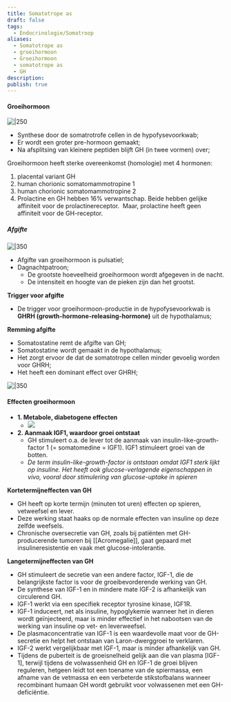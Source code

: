```yaml
---
title: Somatotrope as
draft: false
tags:
  - Endocrinologie/Somatroop
aliases:
  - Somatotrope as
  - groeihormoon
  - Groeihormoon
  - somatotrope as
  - GH
description: 
publish: true
---
```


#### Groeihormoon

![|250](https://i.imgur.com/PHMYMXy.png)

- Synthese door de somatrotrofe cellen in de hypofysevoorkwab;
- Er wordt een groter pre-hormoon gemaakt;
- Na afsplitsing van kleinere peptiden blijft GH (in twee vormen) over;

Groeihormoon heeft sterke overeenkomst (homologie) met 4 hormonen:

1. placental variant GH
2. human chorionic somatomammotropine 1
3. human chorionic somatomammotropine 2
4. Prolactine en GH hebben 16% verwantschap. Beide hebben gelijke affiniteit voor de prolactinereceptor.  Maar, prolactine heeft geen affiniteit voor de GH-receptor.

##### Afgifte
![|350](https://i.imgur.com/yffyJgx.png)

- Afgifte van groeihormoon is pulsatiel;
- Dagnachtpatroon;
	- De grootste hoeveelheid groeihormoon wordt afgegeven in de nacht. 
	- De intensiteit en hoogte van de pieken zijn dan het grootst.

**Trigger voor afgifte**
- De trigger voor groeihormoon-productie in de hypofysevoorkwab is **GHRH (growth-hormone-releasing-hormone)** uit de hypothalamus;

**Remming afgifte**
- Somatostatine remt de afgifte van GH;
- Somatostatine wordt gemaakt in de hypothalamus;
- Het zorgt ervoor de dat de somatotrope cellen minder gevoelig worden voor GHRH;
- Het heeft een dominant effect over GHRH;

![|350](https://i.imgur.com/jMotLNi.png)



#### Effecten groeihormoon
- **1. Metabole, diabetogene effecten**
	- ![](https://i.imgur.com/yVudsak.png)
- **2. Aanmaak IGF1, waardoor groei ontstaat**
	- GH stimuleert o.a. de lever tot de aanmaak van insulin-like-growth-factor 1 (= somatomedine = IGF1). IGF1 stimuleert groei van de botten.
	- _De term insulin-like-growth-factor is ontstaan omdat IGF1 sterk lijkt op insuline. Het heeft ook glucose-verlagende eigenschappen in vivo, vooral door stimulering van glucose-uptake in spieren_


**Kortetermijneffecten van GH**
- GH heeft op korte termijn (minuten tot uren) effecten op spieren, vetweefsel en lever. 
- Deze werking staat haaks op de normale effecten van insuline op deze zelfde weefsels.
- Chronische oversecretie van GH, zoals bij patiënten met GH-producerende tumoren bij [[Acromegalie]], gaat gepaard met insulineresistentie en vaak met glucose-intolerantie.

**Langetermijneffecten van GH**
- GH stimuleert de secretie van een andere factor, IGF-1, die de belangrijkste factor is voor de groeibevorderende werking van GH.
- De synthese van IGF-1 en in mindere mate IGF-2 is afhankelijk van circulerend GH.
- IGF-1 werkt via een specifiek receptor tyrosine kinase, IGF1R.
- IGF-1 induceert, net als insuline, hypoglykemie wanneer het in dieren wordt geïnjecteerd, maar is minder effectief in het nabootsen van de werking van insuline op vet- en leverweefsel.
- De plasmaconcentratie van IGF-1 is een waardevolle maat voor de GH-secretie en helpt het ontstaan van Laron-dwerggroei te verklaren.
- IGF-2 werkt vergelijkbaar met IGF-1, maar is minder afhankelijk van GH.
- Tijdens de puberteit is de groeisnelheid gelijk aan die van plasma [IGF-1], terwijl tijdens de volwassenheid GH en IGF-1 de groei blijven reguleren, hetgeen leidt tot een toename van de spiermassa, een afname van de vetmassa en een verbeterde stikstofbalans wanneer recombinant humaan GH wordt gebruikt voor volwassenen met een GH-deficiëntie.
